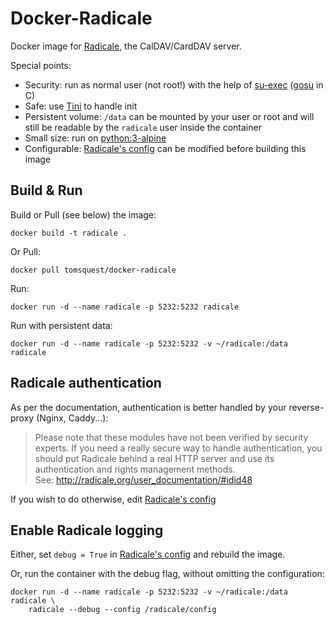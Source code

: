 # Docker-Radicale

Docker image for [Radicale](http//radicale.org/), the CalDAV/CardDAV server.

Special points:
* Security: run as normal user (not root!) with the help of [su-exec](https://github.com/ncopa/su-exec) ([gosu](https://github.com/tianon/gosu) in C)
* Safe: use [Tini](https://github.com/krallin/tini) to handle init
* Persistent volume: `/data` can be mounted by your user or root and will still be readable by the `radicale` user inside the container
* Small size: run on [python:3-alpine](https://hub.docker.com/_/python/)
* Configurable: [Radicale's config](config/config) can be modified before building this image

## Build & Run

Build or Pull (see below) the image:

```
docker build -t radicale .
```

Or Pull:

```
docker pull tomsquest/docker-radicale
```

Run:

```
docker run -d --name radicale -p 5232:5232 radicale
```

Run with persistent data:

```
docker run -d --name radicale -p 5232:5232 -v ~/radicale:/data radicale
```

## Radicale authentication

As per the documentation, authentication is better handled by your reverse-proxy (Nginx, Caddy...):

> Please note that these modules have not been verified by security experts. 
> If you need a really secure way to handle authentication, you should put 
> Radicale behind a real HTTP server and use its authentication and rights 
> management methods.  
> See: http://radicale.org/user_documentation/#idid48

If you wish to do otherwise, edit [Radicale's config](config/config)

## Enable Radicale logging

Either, set `debug = True` in [Radicale's config](config/config) and rebuild the image.

Or, run the container with the debug flag, without omitting the configuration:

```
docker run -d --name radicale -p 5232:5232 -v ~/radicale:/data radicale \
    radicale --debug --config /radicale/config
```